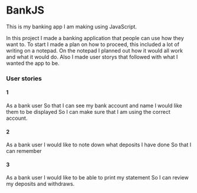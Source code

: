 # BankJS

This is my banking app I am making using JavaScript.

In this project I made a banking application that people can use how they want to. To start I made a plan on how to proceed, this included a lot of writing on a notepad.
On the notepad I planned out how it would all work and what it would do. Also I made user storys that followed with what I wanted the app to be.

### User stories

#### 1
As a bank user
So that I can see my bank account and name I would like them to be displayed
So I can make sure that I am using the correct account.

#### 2
As a bank user
I would like to note down what deposits I have done
So that I can remember

#### 3
As a bank user
I would like to be able to print my statement
So I can review my deposits and withdraws.
